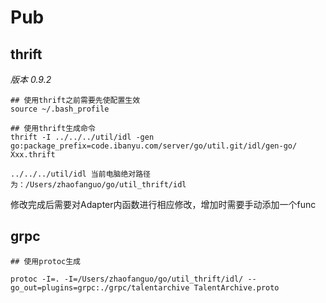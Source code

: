# Pub



## thrift

*版本 0.9.2*

```shell
## 使用thrift之前需要先使配置生效
source ~/.bash_profile

## 使用thrift生成命令
thrift -I ../../../util/idl -gen go:package_prefix=code.ibanyu.com/server/go/util.git/idl/gen-go/ Xxx.thrift

../../../util/idl 当前电脑绝对路径为：/Users/zhaofanguo/go/util_thrift/idl
```

修改完成后需要对Adapter内函数进行相应修改，增加时需要手动添加一个func



## grpc



```shell
## 使用protoc生成

protoc -I=. -I=/Users/zhaofanguo/go/util_thrift/idl/ --go_out=plugins=grpc:./grpc/talentarchive TalentArchive.proto
```
